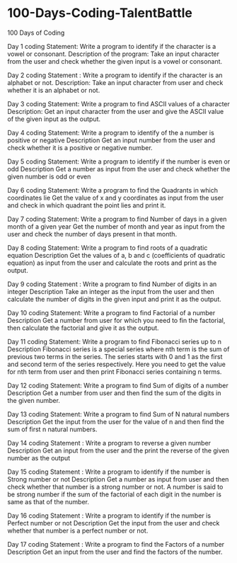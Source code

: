 # 100-Days-Coding-TalentBattle
100 Days of Coding 

Day 1 coding Statement: Write a program to identify if the character is a vowel or consonant.
Description of the program: 
Take an input character from the user and check whether the given input is a vowel or consonant.

Day 2 coding Statement : Write a program to identify if the character is an alphabet or not.
Description:
Take an input character from user and check whether it is an alphabet or not.

Day 3 coding Statement: Write a program to find ASCII values of a character
Description:
Get an input character from the user and give the ASCII value of the given input as the output.

Day 4 coding Statement:  Write a program to identify of the a number is positive or negative
Description
Get an input number from the user and check whether it is a positive or negative number.

Day 5 coding Statement:  Write a program to identify if the number is even or odd
Description
Get a number as input from the user and check whether the given number is odd or even

Day 6 coding Statement:  Write a program to find the Quadrants in which coordinates lie
Get the value of x and y coordinates as input from the user and check in which quadrant the point lies and print it.

Day 7 coding Statement:  Write a program to find Number of days in a given month of a given year
Get the number of month and year as input from the user and check the number of days present in that month.

Day 8 coding Statement:  Write a program to find roots of a quadratic equation
Description
Get the values of a, b and c (coefficients of quadratic equation) as input from the user and calculate the roots and print as the output.

Day 9 coding Statement : Write a program to find Number of digits in an integer
Description
Take an integer as the input from the user and then calculate the number of digits in the given input and print it as the output.

Day 10 coding Statement:  Write a program to find Factorial of a number
Description
Get a number from user for which you need to fin the factorial, then calculate the factorial and give it as the output.

Day 11 coding Statement:  Write a program to find Fibonacci series up to n
Description
Fibonacci series is a special series where nth term is the sum of previous two terms in the series. The series starts with 0 and 1 as the first and second term of the series respectively.
Here you need to get the value for nth term from user and then print Fibonacci series containing n terms.

Day 12 coding Statement:  Write a program to find Sum of digits of a number
Description
Get a number from user and then find the sum of the digits in the given number.

Day 13 coding Statement:  Write a program to find Sum of N natural numbers
Description
Get the input from the user for the value of n and then find the sum of first n natural numbers.

Day 14 coding Statement : Write a program to reverse a given number
Description
Get an input from the user and the print the reverse of the given number as the output

Day 15 coding Statement : Write a program to identify if the number is Strong number or not
Description
Get a number as input from user and then check whether that number is a strong number or not. A number is said to be strong number if the sum of the factorial of each digit in the number is same as that of the number.

Day 16 coding Statement : Write a program to identify if the number is Perfect number or not
Description
Get the input from the user and check whether that number is a perfect number or not.

Day 17 coding Statement : Write a program to find the Factors of a number
Description
Get an input from the user and find the factors of the number.
